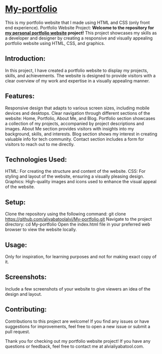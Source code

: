 # [My-portfolio](https://aliyabatoolalvi.github.io/My-portfolio/)
This is my portfolio website that I made using HTML and CSS (only front end experience).
Portfolio Website Project:
**Welcome to the repository for [my personal portfolio website](https://aliyabatoolalvi.github.io/My-portfolio/) project!** This project showcases my skills as a developer and designer by creating a responsive and visually appealing portfolio website using HTML, CSS, and graphics.

## Introduction:  
In this project, I have created a portfolio website to display my projects, skills, and achievements. The website is designed to provide visitors with a clear overview of my work and expertise in a visually appealing manner.

## Features:  
Responsive design that adapts to various screen sizes, including mobile devices and desktops.
Clear navigation through different sections of the website: Home, Portfolio, About Me, and Blog.
Portfolio section showcases a collection of my projects, accompanied by project descriptions and images.
About Me section provides visitors with insights into my background, skills, and interests.
Blog section shows my interest in creating valuable info for tech community.
Contact section includes a form for visitors to reach out to me directly.

## Technologies Used:  
HTML: For creating the structure and content of the website.
CSS: For styling and layout of the website, ensuring a visually pleasing design.
Graphics: High-quality images and icons used to enhance the visual appeal of the website.

## Setup:  
Clone the repository using the following command:
git clone https://github.com/aliyabatoolalvi/My-portfolio.git
Navigate to the project directory:
cd My-portfolio
Open the index.html file in your preferred web browser to view the website locally.

## Usage:  
Only for inspiration, for learning purposes and not for making exact copy of it.

## Screenshots:  
Include a few screenshots of your website to give viewers an idea of the design and layout.

## Contributing:  
Contributions to this project are welcome! If you find any issues or have suggestions for improvements, feel free to open a new issue or submit a pull request.

Thank you for checking out my portfolio website project! If you have any questions or feedback, feel free to contact me at alvialiyabatool.com.
